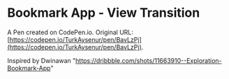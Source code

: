 # Bookmark App - View Transition

A Pen created on CodePen.io. Original URL: [https://codepen.io/TurkAysenur/pen/BavLzPj](https://codepen.io/TurkAysenur/pen/BavLzPj).

Inspired by Dwinawan
"https://dribbble.com/shots/11663910--Exploration-Bookmark-App"